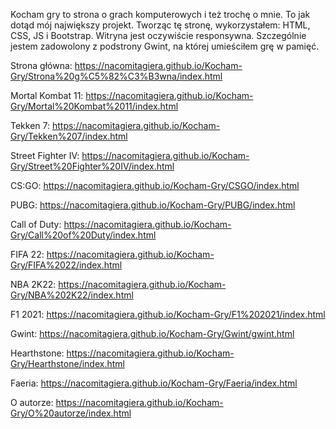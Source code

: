 Kocham gry to strona o grach komputerowych i też trochę o mnie. To jak dotąd mój największy projekt. Tworząc tę stronę, wykorzystałem: HTML, CSS, JS i Bootstrap. Witryna jest oczywiście responsywna. Szczególnie jestem zadowolony z podstrony Gwint, na której umieściłem grę w pamięć.

Strona główna: https://nacomitagiera.github.io/Kocham-Gry/Strona%20g%C5%82%C3%B3wna/index.html

Mortal Kombat 11: https://nacomitagiera.github.io/Kocham-Gry/Mortal%20Kombat%2011/index.html

Tekken 7: https://nacomitagiera.github.io/Kocham-Gry/Tekken%207/index.html

Street Fighter IV: https://nacomitagiera.github.io/Kocham-Gry/Street%20Fighter%20IV/index.html

CS:GO: https://nacomitagiera.github.io/Kocham-Gry/CSGO/index.html

PUBG: https://nacomitagiera.github.io/Kocham-Gry/PUBG/index.html

Call of Duty: https://nacomitagiera.github.io/Kocham-Gry/Call%20of%20Duty/index.html

FIFA 22: https://nacomitagiera.github.io/Kocham-Gry/FIFA%2022/index.html

NBA 2K22: https://nacomitagiera.github.io/Kocham-Gry/NBA%202K22/index.html

F1 2021: https://nacomitagiera.github.io/Kocham-Gry/F1%202021/index.html

Gwint: https://nacomitagiera.github.io/Kocham-Gry/Gwint/gwint.html

Hearthstone: https://nacomitagiera.github.io/Kocham-Gry/Hearthstone/index.html

Faeria: https://nacomitagiera.github.io/Kocham-Gry/Faeria/index.html

O autorze: https://nacomitagiera.github.io/Kocham-Gry/O%20autorze/index.html
